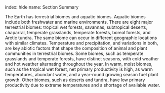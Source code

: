 index: hide
name: Section Summary

The Earth has terrestrial biomes and aquatic biomes. Aquatic biomes include both freshwater and marine environments. There are eight major terrestrial biomes: tropical wet forests, savannas, subtropical deserts, chaparral, temperate grasslands, temperate forests, boreal forests, and Arctic tundra. The same biome can occur in different geographic locations with similar climates. Temperature and precipitation, and variations in both, are key abiotic factors that shape the composition of animal and plant communities in terrestrial biomes. Some biomes, such as temperate grasslands and temperate forests, have distinct seasons, with cold weather and hot weather alternating throughout the year. In warm, moist biomes, such as the tropical wet forest, net primary productivity is high, as warm temperatures, abundant water, and a year-round growing season fuel plant growth. Other biomes, such as deserts and tundra, have low primary productivity due to extreme temperatures and a shortage of available water.
